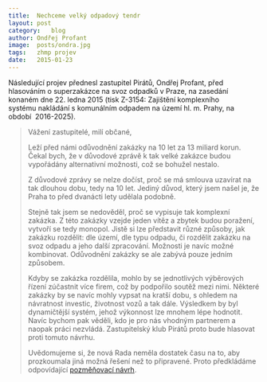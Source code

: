 ```yaml
---
title:	Nechceme velký odpadový tendr
layout:	post
category:	blog
author:	Ondřej Profant
image:	posts/ondra.jpg
tags:	zhmp projev
date:	2015-01-23
---
```


Následující projev přednesl zastupitel Pirátů, Ondřej Profant, před hlasováním 
o superzakázce na svoz odpadků v Praze, na zasedání konaném dne 
22. ledna 2015 (tisk Z-3154: Zajištění komplexního 
systému nakládání s komunálním odpadem na území hl. m. Prahy, na období 
2016­-2025).

> Vážení zastupitelé, milí občané, 
> 
> Leží před námi odůvodnění zakázky na 10 let za 13 miliard korun. 
> Čekal bych, že v důvodové zprávě k tak velké zakázce budou 
> vypořádány alternativní možnosti, což se bohužel nestalo. 
> 
> Z důvodové zprávy se nelze dočíst, proč se má smlouva uzavírat 
> na tak dlouhou dobu, tedy na 10 let. Jediný důvod, který jsem 
> našel je, že Praha to před dvanácti lety udělala podobně. 
> 
> Stejně tak jsem se nedověděl, proč se vypisuje tak komplexní 
> zakázka. Z této zakázky vzejde jeden vítěz a zbytek budou 
> poražení, vytvoří se tedy monopol. Jistě si lze představit různé 
> způsoby, jak zakázku rozdělit: dle území, dle typu odpadu, či 
> rozdělit zakázku na svoz odpadu a jeho další zpracování. Možnosti 
> je navíc možné kombinovat. Odůvodnění zakázky se ale zabývá 
> pouze jedním způsobem. 
> 
> Kdyby se zakázka rozdělila, mohlo by se jednotlivých výběrových 
> řízení zúčastnit více firem, což by podpořilo soutěž mezi nimi. 
> Některé zakázky by se navíc mohly vypsat na kratší dobu, s 
> ohledem na návratnost investic, životnost vozů a tak dále. 
> Výsledkem by byl dynamičtější systém, jehož výkonnost lze 
> mnohem lépe hodnotit. Navíc bychom pak věděli, kdo je pro nás 
> vhodným partnerem a naopak práci nezvládá. Zastupitelský klub 
> Pirátů proto bude hlasovat proti tomuto návrhu. 
> 
> Uvědomujeme si, že nová Rada neměla dostatek času na to, aby 
> prozkoumala jiná možná řešení než to připravené. Proto 
> předkládáme odpovídající [pozměňovací návrh](/assets/pdf/navrh_odpady.pdf).


